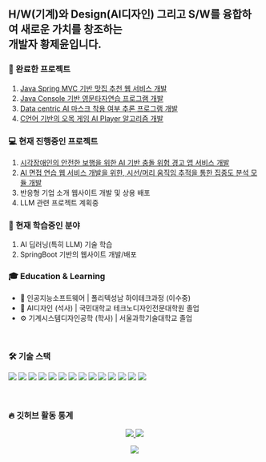 ## H/W(기계)와 Design(AI디자인) 그리고 S/W를 융합하여 새로운 가치를 창조하는 <br>개발자 황제윤입니다.

### 🏁 완료한 프로젝트
1) [Java Spring MVC 기반 맛집 추천 웹 서비스 개발](https://github.com/JeyunH/WEB-Project-MatZip.git)
2) [Java Console 기반 영문타자연습 프로그램 개발](https://github.com/JeyunH/JavaConsole-EngTypingPractice.git)
3) [Data centric AI 마스크 착용 여부 추론 프로그램 개발](https://github.com/JeyunH/data-centric-mask-detection.git)
4) [C언어 기반의 오목 게임 AI Player 알고리즘 개발](https://github.com/JeyunH/C-Omok_Algorithm.git)
      
### 💻 현재 진행중인 프로젝트
1) [시각장애인의 안전한 보행을 위한 AI 기반 충돌 위험 경고 앱 서비스 개발](https://github.com/JeyunH/AI_BlindWalkingHelper.git)
2) [AI 면접 연습 웹 서비스 개발을 위한, 시선/머리 움직임 추적을 통한 집중도 분석 모듈 개발](https://github.com/JeyunH/Gaze-Based-Interview-Focus-Analyzer.git)
3) 반응형 기업 소개 웹사이트 개발 및 상용 배포
4) LLM 관련 프로젝트 계획중

### 📝 현재 학습중인 분야
1) AI 딥러닝(특히 LLM) 기술 학습
2) SpringBoot 기반의 웹사이트 개발/배포

### 🎓 Education & Learning
- 🧠 인공지능소프트웨어 | 폴리텍성남 하이테크과정 (이수중)
- 🎨 AI디자인 (석사) | 국민대학교 테크노디자인전문대학원 졸업
- ⚙️ 기계시스템디자인공학 (학사) | 서울과학기술대학교 졸업
<br>

### 🛠️ 기술 스택

<p>
<img src="https://img.shields.io/badge/Java-007396?style=for-the-badge&logo=openjdk&logoColor=white">
<img src="https://img.shields.io/badge/Python-3776AB?style=for-the-badge&logo=python&logoColor=white">
<img src="https://img.shields.io/badge/JavaScript-F7DF1E?style=for-the-badge&logo=javascript&logoColor=black">
<img src="https://img.shields.io/badge/C-A8B9CC?style=for-the-badge&logo=c&logoColor=white">
<img src="https://img.shields.io/badge/SQL-4479A1?style=for-the-badge&logo=postgresql&logoColor=white">
<img src="https://img.shields.io/badge/Spring-6DB33F?style=for-the-badge&logo=spring&logoColor=white">
<img src="https://img.shields.io/badge/SpringBoot-6DB33F?style=for-the-badge&logo=springboot&logoColor=white">
<img src="https://img.shields.io/badge/PyTorch-EE4C2C?style=for-the-badge&logo=pytorch&logoColor=white">
<img src="https://img.shields.io/badge/Linux-FCC624?style=for-the-badge&logo=linux&logoColor=black">
<img src="https://img.shields.io/badge/Docker-2496ED?style=for-the-badge&logo=docker&logoColor=white">
<img src="https://img.shields.io/badge/Matlab-0076A8?style=for-the-badge&logo=mathworks&logoColor=white">
<img src="https://img.shields.io/badge/R-276DC3?style=for-the-badge&logo=r&logoColor=white">
<img src="https://img.shields.io/badge/Arduino-00979D?style=for-the-badge&logo=arduino&logoColor=white">
<img src="https://img.shields.io/badge/Git-F05032?style=for-the-badge&logo=git&logoColor=white">
      
</p>

<br>

### 🔥 깃허브 활동 통계

<p align="center">
  <a href="https://github.com/anuraghazra/github-readme-stats">
    <img src="https://github-readme-stats.vercel.app/api?username=JeyunH&show_icons=true&theme=radical" />
  </a>
  <a href="https://github.com/anuraghazra/github-readme-stats">
    <img src="https://github-readme-stats.vercel.app/api/top-langs/?username=JeyunH&layout=compact&theme=radical" />
  </a>
</p>

<p align="center">
  <a href="https://git.io/streak-stats">
    <img src="https://streak-stats.demolab.com/?user=JeyunH&theme=radical" />
  </a>
</p>
